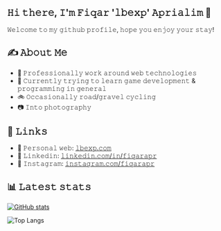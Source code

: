 ## 𝙷𝚒 𝚝𝚑𝚎𝚛𝚎, 𝙸'𝚖 𝙵𝚒𝚚𝚊𝚛 '𝚕𝚋𝚎𝚡𝚙' 𝙰𝚙𝚛𝚒𝚊𝚕𝚒𝚖  👋

𝚆𝚎𝚕𝚌𝚘𝚖𝚎 𝚝𝚘 𝚖𝚢 𝚐𝚒𝚝𝚑𝚞𝚋 𝚙𝚛𝚘𝚏𝚒𝚕𝚎, 𝚑𝚘𝚙𝚎 𝚢𝚘𝚞 𝚎𝚗𝚓𝚘𝚢 𝚢𝚘𝚞𝚛 𝚜𝚝𝚊𝚢!

## ✍️ 𝙰𝚋𝚘𝚞𝚝 𝙼𝚎
- 💼 𝙿𝚛𝚘𝚏𝚎𝚜𝚜𝚒𝚘𝚗𝚊𝚕𝚕𝚢 𝚠𝚘𝚛𝚔 𝚊𝚛𝚘𝚞𝚗𝚍 𝚠𝚎𝚋 𝚝𝚎𝚌𝚑𝚗𝚘𝚕𝚘𝚐𝚒𝚎𝚜
- 📖 𝙲𝚞𝚛𝚛𝚎𝚗𝚝𝚕𝚢 𝚝𝚛𝚢𝚒𝚗𝚐 𝚝𝚘 𝚕𝚎𝚊𝚛𝚗 𝚐𝚊𝚖𝚎 𝚍𝚎𝚟𝚎𝚕𝚘𝚙𝚖𝚎𝚗𝚝 & 𝚙𝚛𝚘𝚐𝚛𝚊𝚖𝚖𝚒𝚗𝚐 𝚒𝚗 𝚐𝚎𝚗𝚎𝚛𝚊𝚕
- 🚲 𝙾𝚌𝚌𝚊𝚜𝚒𝚘𝚗𝚊𝚕𝚕𝚢 𝚛𝚘𝚊𝚍/𝚐𝚛𝚊𝚟𝚎𝚕 𝚌𝚢𝚌𝚕𝚒𝚗𝚐
- 📷 𝙸𝚗𝚝𝚘 𝚙𝚑𝚘𝚝𝚘𝚐𝚛𝚊𝚙𝚑𝚢

## 🔗 𝙻𝚒𝚗𝚔𝚜
- 🔗 𝙿𝚎𝚛𝚜𝚘𝚗𝚊𝚕 𝚠𝚎𝚋: [𝚕𝚋𝚎𝚡𝚙.𝚌𝚘𝚖](https://www.lbexp.com/)
- 🔗 𝙻𝚒𝚗𝚔𝚎𝚍𝚒𝚗: [𝚕𝚒𝚗𝚔𝚎𝚍𝚒𝚗.𝚌𝚘𝚖/𝚒𝚗/𝚏𝚒𝚚𝚊𝚛𝚊𝚙𝚛](https://www.linkedin.com/in/fiqarapr/)
- 🔗 𝙸𝚗𝚜𝚝𝚊𝚐𝚛𝚊𝚖: [𝚒𝚗𝚜𝚝𝚊𝚐𝚛𝚊𝚖.𝚌𝚘𝚖/𝚏𝚒𝚚𝚊𝚛𝚊𝚙𝚛](https://www.instagram.com/fiqarapr/)

## 📊 𝙻𝚊𝚝𝚎𝚜𝚝 𝚜𝚝𝚊𝚝𝚜

[![GitHub stats](https://github-readme-stats.vercel.app/api?username=lbexp&theme=solarized-dark)](https://github.com/anuraghazra/github-readme-stats)

![Top Langs](https://github-readme-stats.vercel.app/api/top-langs/?username=lbexp&layout=compact&theme=solarized-dark)
